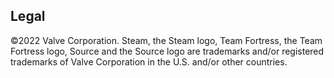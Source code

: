 ## Legal
©2022 Valve Corporation. Steam, the Steam logo, Team Fortress, the Team Fortress logo, Source and the Source logo are trademarks and/or registered trademarks of Valve Corporation in the U.S. and/or other countries.